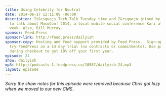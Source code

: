 ```yaml
---
title: Using Celebrity for Neutral
date: 2014-06-17 12:11:00 -06:00
description: It&rsquo;s Tech Talk Tuesday time and I&rsquo;m joined by Kari Halsted
  to talk about MosoConf 2014, a local mobile social conference Kari attended last
  week. Also, Bill Murray.
sponsor: Feed.Press
sponsor-link: http://feed.press/dailyish
sponsor-copy: Hosting and feed support provided by Feed.Press.  Sign-up today and
  try FeedPress on a 14 day trial (no contracts or commitments). Use promo code "dailyish"
  during checkout to get 10% off your first year.
episode: 24
show: dailyish
mp3: http://podcasts-1.feedpress.co/10587/dailyish-24.mp3
layout: episode
---
```


<em>Sorry the show notes for this episode were removed because Chris got lazy when we moved to our new CMS</em>.
